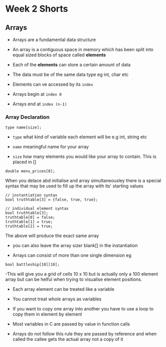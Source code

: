 # Week 2 Shorts

## Arrays

- Arrays are a fundamental data structure

- An array is a contiguous space in memory which has been split into equal sized blocks of space called **elements**

- Each of the **elements** can store a certain amount of data

- The data must be of the same data type eg int, char etc

- Elements can ve accessed by its `index`

- Arrays begin at `index 0`

- Arrays end at `index (n-1)`

### Array Declaration

`type name[size];`

- `type` what kind of variable each element will be e.g int, string etc

- `name`  meaningful name for your array

- `size` how many elements you would like your array to contain. This is placed in []

`double menu_prices[8];`

When you delace abd initialise and array simultaneousley there is a special syntax that may be used to fill up the array with its' starting values

```
// instantiation syntax
bool truthtable[3] = {false, true, true};

// individual element syntax
bool truthtable[3];
truthtable[0] = false;
truthtable[1] = true;
truthtable[2] = true;
```

The above will produce the exact same array

- you can also leave the array sizer blank[] in the instantiation

 - Arrays can consist of more than one single dimension eg

 `bool battleship[10][10];`

 -This will give you a grid of cells 10 x 10 but is actually only a 100 element array but can be helful when trying to visualise element positions.

 - Each array element can be treated like a variable

 - You cannot treat whole arrays as variables

 - If you want to copy one array into another you have to use a loop to copy them in element by element

 - Most variables in C are passed by value in function calls

 - Arrays do not follow this rule they are passed by reference and when called the callee gets the actual array not a copy of it







